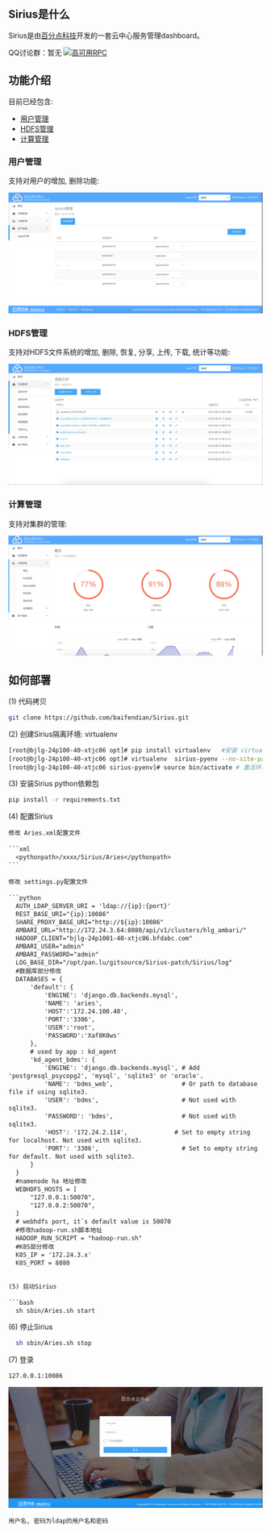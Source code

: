 ## <div id="1">Sirius是什么</div>

Sirius是由[百分点科技](www.baifendian.com)开发的一套云中心服务管理dashboard。

QQ讨论群：暂无
<a target="_blank" href="http://shang.qq.com/wpa/qunwpa?idkey=302796d303355d2fa70bba985aa2e13f554f910ccab428f1437a078d7082fb7c"><img border="0" src="http://pub.idqqimg.com/wpa/images/group.png" alt="高可用RPC" title="高可用RPC"></a>
## <div id="2">功能介绍</div>
目前已经包含:
* <a href="#4">用户管理</a>
* <a href="5">HDFS管理</a>
* <a href="6">计算管理</a>

### <div id="4">用户管理</div>
支持对用户的增加, 删除功能:

<img src="readme/UserAuth.png"/>

### <div id="5">HDFS管理</div>
支持对HDFS文件系统的增加, 删除, 恢复, 分享, 上传, 下载, 统计等功能:

<img src="readme/HDFS.png"/>

### <div id="6">计算管理</div>
支持对集群的管理:

<img src="readme/计算.png"/>

## <div id="3">如何部署</div>

(1) 代码拷贝

```bash
git clone https://github.com/baifendian/Sirius.git
```

(2) 创建Sirius隔离环境: virtualenv

```bash
[root@bjlg-24p100-40-xtjc06 opt]# pip install virtualenv   #安装 virtualenv 环境
[root@bjlg-24p100-40-xtjc06 opt]# virtualenv  sirius-pyenv --no-site-packages  #创建属于sirius的独立python环境
[root@bjlg-24p100-40-xtjc06 sirius-pyenv]# source bin/activate # 激活环境
```

(3) 安装Sirius python依赖包

```bash
pip install -r requirements.txt
```

(4) 配置Sirius

    修改 Aries.xml配置文件

    ```xml
      <pythonpath>/xxxx/Sirius/Aries</pythonpath>
    ```

    修改 settings.py配置文件

    ```python
      AUTH_LDAP_SERVER_URI = 'ldap://{ip}:{port}'
      REST_BASE_URI="{ip}:10086"
      SHARE_PROXY_BASE_URI="http://${ip}:10086"
      AMBARI_URL="http://172.24.3.64:8080/api/v1/clusters/hlg_ambari/"
      HADOOP_CLIENT="bjlg-24p1001-40-xtjc06.bfdabc.com"
      AMBARI_USER="admin"
      AMBARI_PASSWORD="admin"
      LOG_BASE_DIR="/opt/pan.lu/gitsource/Sirius-patch/Sirius/log"
      #数据库部分修改
      DATABASES = {
          'default': {
              'ENGINE': 'django.db.backends.mysql',
              'NAME': 'aries',
              'HOST':'172.24.100.40',
              'PORT':'3306',
              'USER':'root',
              'PASSWORD':'Xaf8K0ws'
          },
          # used by app : kd_agent
          'kd_agent_bdms': {
              'ENGINE': 'django.db.backends.mysql', # Add 'postgresql_psycopg2', 'mysql', 'sqlite3' or 'oracle'.
              'NAME': 'bdms_web',                   # Or path to database file if using sqlite3.
              'USER': 'bdms',                       # Not used with sqlite3.
              'PASSWORD': 'bdms',                   # Not used with sqlite3.
              'HOST': '172.24.2.114',             # Set to empty string for localhost. Not used with sqlite3.
              'PORT': '3306',                       # Set to empty string for default. Not used with sqlite3.
          }
      }
      #namenode ha 地址修改
      WEBHDFS_HOSTS = [
          "127.0.0.1:50070",
          "127.0.0.2:50070",
      ]
      # webhdfs port, it`s default value is 50070
      #修改hadoop-run.sh脚本地址
      HADOOP_RUN_SCRIPT = "hadoop-run.sh"
      #K8S部分修改
      K8S_IP = '172.24.3.x'
      K8S_PORT = 8080
```

(5) 启动Sirius

```bash
  sh sbin/Aries.sh start
```

(6) 停止Sirius

```bash
  sh sbin/Aries.sh stop
```

(7) 登录

```bash
127.0.0.1:10086
```

<img src="readme/login.png"/>

```bash
用户名, 密码为ldap的用户名和密码
```
